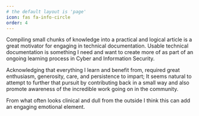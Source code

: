 ```yaml
---
# the default layout is 'page'
icon: fas fa-info-circle
order: 4
---
```


<!-- Add Markdown syntax content to file `_tabs/about.md`{: .filepath } and it will show up on this page. -->
<!-- {: .prompt-tip } -->
 
Compiling small chunks of knowledge into a practical and logical article is a great motivator for engaging in technical documentation. Usable technical documentation is something I need and want to create more of as part of an ongoing learning process in Cyber and Information Security. 

Acknowledging that everything I learn and benefit from, required great enthusiasm, generosity, care, and persistence to impart; It seems natural to attempt to further that pursuit by contributing back in a small way and also promote awareness of the incredible work going on in the community.

From what often looks clinical and dull from the outside I think this can add an engaging emotional element.
